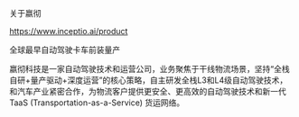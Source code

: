 
关于嬴彻

https://www.inceptio.ai/product

全球最早自动驾驶卡车前装量产

嬴彻科技是一家自动驾驶技术和运营公司，业务聚焦于干线物流场景，坚持“全栈自研+量产驱动+深度运营”的核心策略，自主研发全栈L3和L4级自动驾驶技术，和汽车产业紧密合作，为物流客户提供更安全、更高效的自动驾驶技术和新一代TaaS (Transportation-as-a-Service) 货运网络。

